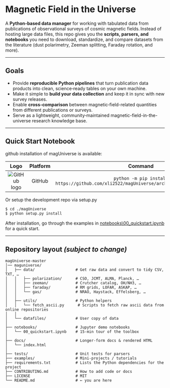 # Magnetic Field in the Universe

A **Python‑based data manager** for working with tabulated data from publications of observational surveys of cosmic magnetic fields. Instead of hosting large data files, this repo gives you the **scripts, parsers, and notebooks** you need to download, standardize, and compare datasets from the literature (dust polarimetry, Zeeman splitting, Faraday rotation, and more).

---

## Goals

* Provide **reproducible Python pipelines** that turn publication data products into clean, science‑ready tables on your own machine.
* Make it simple to **build your data collection** and keep it in sync with new survey releases.
* Enable **cross‑comparison** between magnetic‑field-related quantities from different publications or surveys.
* Serve as a lightweight, community‑maintained magnetic-field-in-the-universe research knowledge base.

---
## Quick Start Notebook
github installation of magUniverse is available:

|                             **Logo**                              | **Platform** |                                    **Command**                                    |
|:-----------------------------------------------------------------:|:------------:|:---------------------------------------------------------------------------------:|
|     ![GitHub logo](https://simpleicons.org/icons/github.svg)      |    GitHub    | ``python -m pip install https://github.com/xli2522/magUniverse/archive/refs/heads/main.zip`` |

Or setup the development repo via setup.py
```bash
$ cd ./magUniverse
$ python setup.py install
```

After installation, go through the examples in [notebooks\00_quickstart.ipynb](https://github.com/xli2522/magUniverse/blob/main/notebooks/00_quickstart.ipynb) for a quick start.

---
## Repository layout *(subject to change)*

```
magUniverse-master
│── maguniverse/
│   ├── data/                  # Get raw data and convert to tidy CSV, TXT, … 
│   │   ├── polarization/      # CSO, JCMT, ALMA, Planck, …
│   │   ├── zeeman/            # Crutcher catalog, OH/NH3, …
│   │   ├── faraday/           # RM grids, LOFAR, ASKAP, …
│   │   └── gas/               # NRAO, Haystack, Effelsberg, …
│   │
│   ├── utils/                 # Python helpers
│   │   └── fetch_ascii.py      # Scripts to fetch raw ascii data from online repositories
│   │
│   └── datafiles/             # User copy of data
│
├── notebooks/                 # Jupyter demo notebooks
│   └── 00_quickstart.ipynb    # 15‑min tour of the toolbox
│
├── docs/                      # Longer‑form docs & rendered HTML
│   └── index.html
│
├── tests/                     # Unit tests for parsers
├── examples/                  # Mini‑projects / tutorials
├── requirements.txt           # Lists the Python dependencies for the project
├── CONTRIBUTING.md            # How to add code or docs
├── LICENSE                    # MIT
└── README.md                  # ← you are here
```
